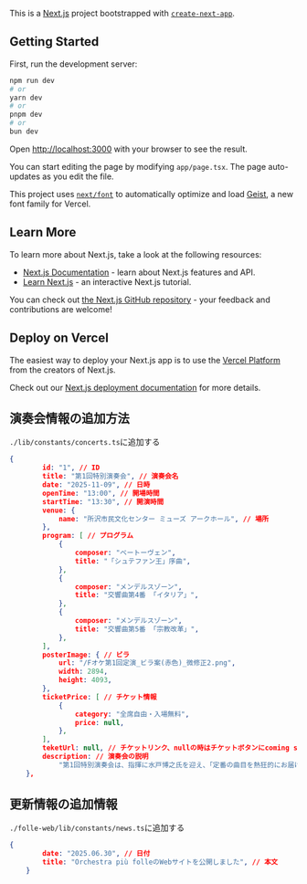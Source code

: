 This is a [Next.js](https://nextjs.org) project bootstrapped with [`create-next-app`](https://nextjs.org/docs/app/api-reference/cli/create-next-app).

## Getting Started

First, run the development server:

```bash
npm run dev
# or
yarn dev
# or
pnpm dev
# or
bun dev
```

Open [http://localhost:3000](http://localhost:3000) with your browser to see the result.

You can start editing the page by modifying `app/page.tsx`. The page auto-updates as you edit the file.

This project uses [`next/font`](https://nextjs.org/docs/app/building-your-application/optimizing/fonts) to automatically optimize and load [Geist](https://vercel.com/font), a new font family for Vercel.

## Learn More

To learn more about Next.js, take a look at the following resources:

- [Next.js Documentation](https://nextjs.org/docs) - learn about Next.js features and API.
- [Learn Next.js](https://nextjs.org/learn) - an interactive Next.js tutorial.

You can check out [the Next.js GitHub repository](https://github.com/vercel/next.js) - your feedback and contributions are welcome!

## Deploy on Vercel

The easiest way to deploy your Next.js app is to use the [Vercel Platform](https://vercel.com/new?utm_medium=default-template&filter=next.js&utm_source=create-next-app&utm_campaign=create-next-app-readme) from the creators of Next.js.

Check out our [Next.js deployment documentation](https://nextjs.org/docs/app/building-your-application/deploying) for more details.

## 演奏会情報の追加方法
`./lib/constants/concerts.ts`に追加する

```json
{
		id: "1", // ID
		title: "第1回特別演奏会", // 演奏会名
		date: "2025-11-09", // 日時
		openTime: "13:00", // 開場時間
		startTime: "13:30", // 開演時間
		venue: {
			name: "所沢市民文化センター ミューズ アークホール", // 場所
		},
		program: [ // プログラム
			{
				composer: "ベートーヴェン",
				title: "「シュテファン王」序曲",
			},
			{
				composer: "メンデルスゾーン",
				title: "交響曲第4番 「イタリア」",
			},
			{
				composer: "メンデルスゾーン",
				title: "交響曲第5番 「宗教改革」",
			},
		],
		posterImage: { // ビラ
			url: "/Fオケ第1回定演_ビラ案(赤色)_微修正2.png",
			width: 2894,
			height: 4093,
		},
		ticketPrice: [ // チケット情報
			{
				category: "全席自由・入場無料",
				price: null,
			},
		],
		teketUrl: null, // チケットリンク、nullの時はチケットボタンにcoming soonと表示される
		description: // 演奏会の説明
			"第1回特別演奏会は、指揮に水戸博之氏を迎え、「定番の曲目を熱狂的にお届けする」ことをテーマにした演奏会を開催予定です。\n東京大学音楽部管弦楽団の現役団員が中心となり、各個人が各々の個性や情熱をぶつけ、考え抜いた音楽を奏で、それを味わっていただく演奏会です。",
	},
```

## 更新情報の追加情報
`./folle-web/lib/constants/news.ts`に追加する
```json 
{
		date: "2025.06.30", // 日付
		title: "Orchestra più folleのWebサイトを公開しました", // 本文
	}
```